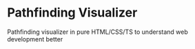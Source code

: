 # Pathfinding Visualizer

Pathfinding visualizer in pure HTML/CSS/TS to understand web development better
